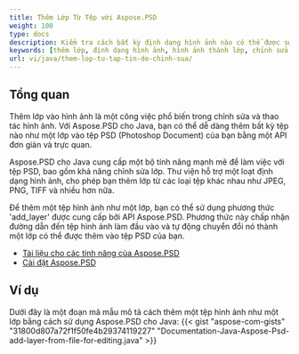 ```yaml
---
title: Thêm Lớp Từ Tệp với Aspose.PSD
weight: 100
type: docs
description: Kiểm tra cách bất kỳ định dạng hình ảnh nào có thể được sử dụng như một Lớp trong Aspose.PSD.
keywords: [thêm lớp, định dạng hình ảnh, hình ảnh thành lớp, chỉnh sửa lớp, psd api, java, mẫu mã code]
url: vi/java/them-lop-tu-tap-tin-de-chinh-sua/
---
```


## **Tổng quan**

Thêm lớp vào hình ảnh là một công việc phổ biến trong chỉnh sửa và thao tác hình ảnh. Với Aspose.PSD cho Java, bạn có thể dễ dàng thêm bất kỳ tệp nào như một lớp vào tệp PSD (Photoshop Document) của bạn bằng một API đơn giản và trực quan.

Aspose.PSD cho Java cung cấp một bộ tính năng mạnh mẽ để làm việc với tệp PSD, bao gồm khả năng chỉnh sửa lớp. Thư viện hỗ trợ một loạt định dạng hình ảnh, cho phép bạn thêm lớp từ các loại tệp khác nhau như JPEG, PNG, TIFF và nhiều hơn nữa.

Để thêm một tệp hình ảnh như một lớp, bạn có thể sử dụng phương thức 'add_layer' được cung cấp bởi API Aspose.PSD. Phương thức này chấp nhận đường dẫn đến tệp hình ảnh làm đầu vào và tự động chuyển đổi nó thành một lớp có thể được thêm vào tệp PSD của bạn.

<div class="code-sample">
    <ul class="link-list">        
        <li class="link-item"><a href="https://docs.aspose.com/psd/java/features/">Tài liệu cho các tính năng của Aspose.PSD</a></li>
        <li class="link-item"><a href="https://docs.aspose.com/psd/java/installation/">Cài đặt Aspose.PSD</a></li>
    </ul>
</div>

## **Ví dụ**
Dưới đây là một đoạn mã mẫu mô tả cách thêm một tệp hình ảnh như một lớp bằng cách sử dụng Aspose.PSD cho Java:
{{< gist "aspose-com-gists" "31800d807a72f1f50fe4b29374119227" "Documentation-Java-Aspose-Psd-add-layer-from-file-for-editing.java" >}}
